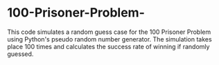 # 100-Prisoner-Problem-
This code simulates a random guess case for the 100 Prisoner Problem using Python's pseudo random number generator. The simulation takes place 100 times and calculates the success rate of winning if randomly guessed.  
